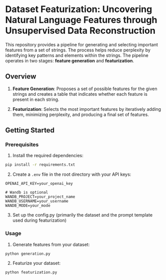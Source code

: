 # Dataset Featurization: Uncovering Natural Language Features through Unsupervised Data Reconstruction

This repository provides a pipeline for generating and selecting important features from a set of strings. The process helps reduce perplexity by identifying key patterns and elements within the strings. The pipeline operates in two stages: **feature generation** and **featurization**.

## Overview

1. **Feature Generation**: Proposes a set of possible features for the given strings and creates a table that indicates whether each feature is present in each string.
   
2. **Featurization**: Selects the most important features by iteratively adding them, minimizing perplexity, and producing a final set of features.

## Getting Started

### Prerequisites

1. Install the required dependencies:
```bash
pip install -r requirements.txt
```

2. Create a `.env` file in the root directory with your API keys:
```
OPENAI_API_KEY=your_openai_key

# Wandb is optional
WANDB_PROJECT=your_project_name
WANDB_USERNAME=your_username
WANDB_MODE=your_mode
```

3. Set up the config.py (primarily the dataset and the prompt template used during featurization)
   
### Usage

1. Generate features from your dataset:
```bash
python generation.py
```

2. Featurize your dataset:
```bash
python featurization.py
```